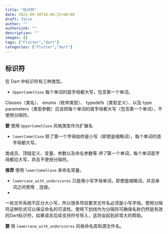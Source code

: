 ```yaml
---
title: "标识符"
date: 2021-09-30T16:46:23+08:00
draft: false
author: ""
authorLink: ""
description: ""
images: []
tags: ["Flutter","dart"]
categories: ["Flutter","dart"]
---
```

## 标识符

在 Dart 中标识符有三种类型。

- `UpperCamelCase` 每个单词的首字母都大写，包含第一个单词。

Classes（类名）、 enums（枚举类型）、 typedefs（类型定义）、以及 type parameters（类型参数）应该把每个单词的首字母都大写（包含第一个单词），不使用分隔符。

**要** 使用 `UpperCamelCase` 风格类型作为扩展名

- `lowerCamelCase` 除了第一个字母始终是小写（即使是缩略词），每个单词的首字母都大写。

类成员、顶级定义、变量、参数以及命名参数等 *除了*第一个单词，每个单词首字母都应大写，并且不使用分隔符。

**推荐** 使用 `lowerCamelCase` 来命名常量。

- `lowercase_with_underscores` 只是用小写字母单词，即使是缩略词，并且单词之间使用 `_` 连接。
- 

一些文件系统不区分大小写，所以很多项目要求文件名必须是小写字母。使用分隔符这种形式可以保证命名的可读性。使用下划线作为分隔符可确保名称仍然是有效的Dart标识符，如果语言后续支持符号导入，这将会起到非常大的帮助。

**要** 用 `lowercase_with_underscores` 风格命名库和源文件名。